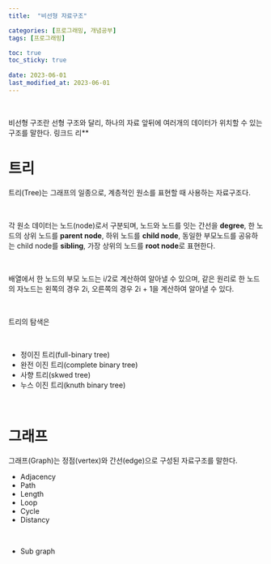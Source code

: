 ```yaml
---
title:  "비선형 자료구조"

categories: [프로그래밍, 개념공부]
tags: [프로그래밍]

toc: true
toc_sticky: true
 
date: 2023-06-01
last_modified_at: 2023-06-01
---
```


<br>

비선형 구조란 선형 구조와 달리, 하나의 자료 앞뒤에 여러개의 데이터가 위치할 수 있는 구조를 말한다.
링크드 리**
<br>

# 트리

트리(Tree)는 그래프의 일종으로, 계층적인 원소를 표현할 때 사용하는 자료구조다.

<br>

각 원소 데이터는 노드(node)로서 구분되며, 노드와 노드를 잇는 간선을 **degree**, 한 노드의 상위 노드를 **parent node**, 하위 노드를 **child node**, 동일한 부모노드를 공유하는 child node를 **sibling**, 가장 상위의 노드를 **root node**로 표현한다.

<br>

배열에서 한 노드의 부모 노드는 i/2로 계산하여 알아낼 수 있으며, 같은 원리로 한 노드의 자노드는 왼쪽의 경우 2i, 오른쪽의 경우 2i + 1을 계산하여 알아낼 수 있다.

<br>

트리의 탐색은 

<br>


- 정이진 트리(full-binary tree)
- 완전 이진 트리(complete binary tree)
- 사향 트리(skwed tree)
- 누스 이진 트리(knuth binary tree)

<br>

# 그래프

그래프(Graph)는 정점(vertex)와 간선(edge)으로 구성된 자료구조를 말한다.

- Adjacency
- Path
- Length
- Loop
- Cycle
- Distancy

<br>

- Sub graph
